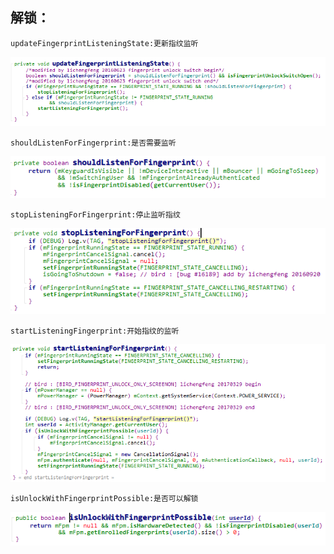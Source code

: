 ## 解锁：
	updateFingerprintListeningState:更新指纹监听
![image](picture/updateFingerprintListeningState.png)

	shouldListenForFingerprint:是否需要监听
![image](picture/shouldListenForFingerprint.png)

	stopListeningForFingerprint:停止监听指纹
![image](picture/stopListeningForFingerprint.png)

	startListeningFingerprint:开始指纹的监听
![image](picture/startListeningFingerprint.png)

	isUnlockWithFingerprintPossible:是否可以解锁
![image](picture/isUnlockWithFingerprintPossible.png)
	